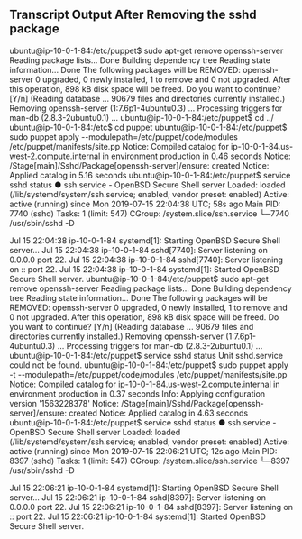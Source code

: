 ## Transcript Output After Removing the sshd package

ubuntu@ip-10-0-1-84:/etc/puppet$ sudo apt-get remove openssh-server
Reading package lists... Done
Building dependency tree
Reading state information... Done
The following packages will be REMOVED:
  openssh-server
0 upgraded, 0 newly installed, 1 to remove and 0 not upgraded.
After this operation, 898 kB disk space will be freed.
Do you want to continue? [Y/n]
(Reading database ... 90679 files and directories currently installed.)
Removing openssh-server (1:7.6p1-4ubuntu0.3) ...
Processing triggers for man-db (2.8.3-2ubuntu0.1) ...
ubuntu@ip-10-0-1-84:/etc/puppet$ cd ../
ubuntu@ip-10-0-1-84:/etc$ cd puppet
ubuntu@ip-10-0-1-84:/etc/puppet$ sudo puppet apply --modulepath=/etc/puppet/code/modules /etc/puppet/manifests/site.pp
Notice: Compiled catalog for ip-10-0-1-84.us-west-2.compute.internal in environment production in 0.46 seconds
Notice: /Stage[main]/Sshd/Package[openssh-server]/ensure: created
Notice: Applied catalog in 5.16 seconds
ubuntu@ip-10-0-1-84:/etc/puppet$ service sshd status
● ssh.service - OpenBSD Secure Shell server
   Loaded: loaded (/lib/systemd/system/ssh.service; enabled; vendor preset: enabled)
   Active: active (running) since Mon 2019-07-15 22:04:38 UTC; 58s ago
 Main PID: 7740 (sshd)
    Tasks: 1 (limit: 547)
   CGroup: /system.slice/ssh.service
           └─7740 /usr/sbin/sshd -D

Jul 15 22:04:38 ip-10-0-1-84 systemd[1]: Starting OpenBSD Secure Shell server...
Jul 15 22:04:38 ip-10-0-1-84 sshd[7740]: Server listening on 0.0.0.0 port 22.
Jul 15 22:04:38 ip-10-0-1-84 sshd[7740]: Server listening on :: port 22.
Jul 15 22:04:38 ip-10-0-1-84 systemd[1]: Started OpenBSD Secure Shell server.
ubuntu@ip-10-0-1-84:/etc/puppet$ sudo apt-get remove openssh-server
Reading package lists... Done
Building dependency tree
Reading state information... Done
The following packages will be REMOVED:
  openssh-server
0 upgraded, 0 newly installed, 1 to remove and 0 not upgraded.
After this operation, 898 kB disk space will be freed.
Do you want to continue? [Y/n]
(Reading database ... 90679 files and directories currently installed.)
Removing openssh-server (1:7.6p1-4ubuntu0.3) ...
Processing triggers for man-db (2.8.3-2ubuntu0.1) ...
ubuntu@ip-10-0-1-84:/etc/puppet$ service sshd status
Unit sshd.service could not be found.
ubuntu@ip-10-0-1-84:/etc/puppet$ sudo puppet apply -t --modulepath=/etc/puppet/code/modules /etc/puppet/manifests/site.pp
Notice: Compiled catalog for ip-10-0-1-84.us-west-2.compute.internal in environment production in 0.37 seconds
Info: Applying configuration version '1563228378'
Notice: /Stage[main]/Sshd/Package[openssh-server]/ensure: created
Notice: Applied catalog in 4.63 seconds
ubuntu@ip-10-0-1-84:/etc/puppet$ service sshd status
● ssh.service - OpenBSD Secure Shell server
   Loaded: loaded (/lib/systemd/system/ssh.service; enabled; vendor preset: enabled)
   Active: active (running) since Mon 2019-07-15 22:06:21 UTC; 12s ago
 Main PID: 8397 (sshd)
    Tasks: 1 (limit: 547)
   CGroup: /system.slice/ssh.service
           └─8397 /usr/sbin/sshd -D

Jul 15 22:06:21 ip-10-0-1-84 systemd[1]: Starting OpenBSD Secure Shell server...
Jul 15 22:06:21 ip-10-0-1-84 sshd[8397]: Server listening on 0.0.0.0 port 22.
Jul 15 22:06:21 ip-10-0-1-84 sshd[8397]: Server listening on :: port 22.
Jul 15 22:06:21 ip-10-0-1-84 systemd[1]: Started OpenBSD Secure Shell server.
